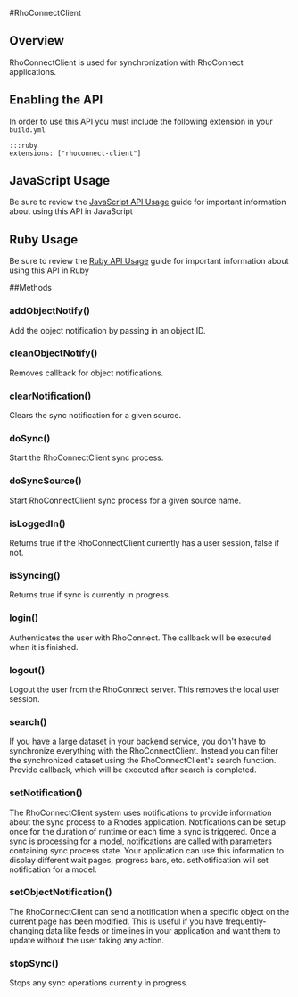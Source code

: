 #RhoConnectClient


## Overview
<p>RhoConnectClient is used for synchronization with RhoConnect applications.</p>

<h2>Enabling the API</h2>

<p>In order to use this API you must include the following extension in your <code>build.yml</code></p>

<pre><code>:::ruby
extensions: ["rhoconnect-client"]
</code></pre>

<h2>JavaScript Usage</h2>

<p>Be sure to review the <a href="/guide/api_js">JavaScript API Usage</a> guide for important information about using this API in JavaScript</p>

<h2>Ruby Usage</h2>

<p>Be sure to review the <a href="/guide/api_ruby">Ruby API Usage</a> guide for important information about using this API in Ruby</p>



##Methods



### addObjectNotify()
Add the object notification by passing in an object ID.

### cleanObjectNotify()
Removes callback for object notifications.

### clearNotification()
Clears the sync notification for a given source.

### doSync()
Start the RhoConnectClient sync process.

### doSyncSource()
Start RhoConnectClient sync process for a given source name.

### isLoggedIn()
Returns true if the RhoConnectClient currently has a user session, false if not.

### isSyncing()
Returns true if sync is currently in progress.

### login()
Authenticates the user with RhoConnect. The callback will be executed when it is finished.

### logout()
Logout the user from the RhoConnect server. This removes the local user session.

### search()
If you have a large dataset in your backend service, you don't have to synchronize everything with the RhoConnectClient. Instead you can filter the synchronized dataset using the RhoConnectClient's search function. Provide callback, which will be executed after search is completed.

### setNotification()
The RhoConnectClient system uses notifications to provide information about the sync process to a Rhodes application. Notifications can be setup once for the duration of runtime or each time a sync is triggered. Once a sync is processing for a model, notifications are called with parameters containing sync process state. Your application can use this information to display different wait pages, progress bars, etc. setNotification will set notification for a model.

### setObjectNotification()
The RhoConnectClient can send a notification when a specific object on the current page has been modified. This is useful if you have frequently-changing data like feeds or timelines in your application and want them to update without the user taking any action.

### stopSync()
Stops any sync operations currently in progress.